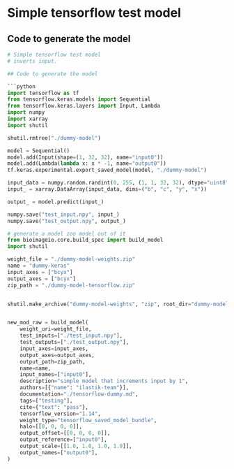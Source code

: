 # Simple tensorflow test model

## Code to generate the model

```python
# Simple tensorflow test model
# inverts input.

## Code to generate the model

```python
import tensorflow as tf
from tensorflow.keras.models import Sequential
from tensorflow.keras.layers import Input, Lambda
import numpy
import xarray
import shutil

shutil.rmtree("./dummy-model")

model = Sequential()
model.add(Input(shape=(1, 32, 32), name="input0"))
model.add(Lambda(lambda x: x * -1, name="output0"))
tf.keras.experimental.export_saved_model(model, "./dummy-model")

input_data = numpy.random.randint(0, 255, (1, 1, 32, 32), dtype="uint8")
input_ = xarray.DataArray(input_data, dims=("b", "c", "y", "x"))

output_ = model.predict(input_)

numpy.save("test_input.npy", input_)
numpy.save("test_output.npy", output_)
```


```Python
# generate a model zoo model out of it
from bioimageio.core.build_spec import build_model
import shutil

weight_file = "./dummy-model-weights.zip"
name = "dummy-keras"
input_axes = ["bcyx"]
output_axes = ["bcyx"]
zip_path = "./dummy-model-tensorflow.zip"


shutil.make_archive("dummy-model-weights", "zip", root_dir="dummy-model")


new_mod_raw = build_model(
    weight_uri=weight_file,
    test_inputs=["./test_input.npy"],
    test_outputs=["./test_output.npy"],
    input_axes=input_axes,
    output_axes=output_axes,
    output_path=zip_path,
    name=name,
    input_names=["input0"],
    description="simple model that increments input by 1",
    authors=[{"name": "ilastik-team"}],
    documentation="./tensorflow-dummy.md",
    tags=["testing"],
    cite={"text": "pass"},
    tensorflow_version="1.14",
    weight_type="tensorflow_saved_model_bundle",
    halo=[[0, 0, 0, 0]],
    output_offset=[[0, 0, 0, 0]],
    output_reference=["input0"],
    output_scale=[[1.0, 1.0, 1.0, 1.0]],
    output_names=["output0"],
)

```
